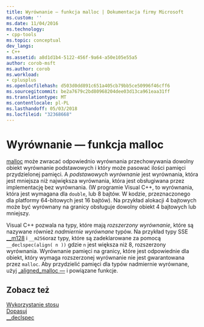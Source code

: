 ```yaml
---
title: Wyrównanie — funkcja malloc | Dokumentacja firmy Microsoft
ms.custom: ''
ms.date: 11/04/2016
ms.technology:
- cpp-tools
ms.topic: conceptual
dev_langs:
- C++
ms.assetid: a8d1d1b4-5122-456f-9a64-a50e105e55a5
author: corob-msft
ms.author: corob
ms.workload:
- cplusplus
ms.openlocfilehash: d503d0dd891c651a405cb79bb5ce50996f46cff6
ms.sourcegitcommit: be2a7679c2bd80968204dee03d13ca961eaa31ff
ms.translationtype: MT
ms.contentlocale: pl-PL
ms.lasthandoff: 05/03/2018
ms.locfileid: "32368668"
---
```

# <a name="malloc-alignment"></a>Wyrównanie — funkcja malloc
[malloc](../c-runtime-library/reference/malloc.md) może zwracać odpowiednio wyrównania przechowywania dowolny obiekt wyrównanie podstawowych i który może pasować ilości pamięci przydzielonej pamięci. A *podstawowych wyrównanie* jest wyrównania, która jest mniejsza niż największa wyrównania, która jest obsługiwana przez implementację bez wyrównania. (W programie Visual C++, to wyrównania, która jest wymagana dla `double`, lub 8 bajtów. W kodzie, przeznaczonego dla platformy 64-bitowych jest 16 bajtów). Na przykład alokacji 4 bajtowych może być wyrównany na granicy obsługuje dowolny obiekt 4 bajtowych lub mniejszy.  
  
 Visual C++ pozwala na typy, które mają *rozszerzony wyrównanie*, które są nazywane również *nadmiernie wyrównane* typów. Na przykład typy SSE [__m128](../cpp/m128.md) i `__m256`oraz typy, które są zadeklarowane za pomocą `__declspec(align( n ))` gdzie `n` jest większa niż 8, rozszerzony wyrównania. Wyrównanie pamięci na granicy, które jest odpowiednie dla obiekt, który wymaga rozszerzonej wyrównanie nie jest gwarantowana przez `malloc`. Aby przydzielić pamięci dla typów nadmiernie wyrównane, użyj [_aligned_malloc —](../c-runtime-library/reference/aligned-malloc.md) i powiązane funkcje.  
  
## <a name="see-also"></a>Zobacz też  
 [Wykorzystanie stosu](../build/stack-usage.md)   
 [Dopasuj](../cpp/align-cpp.md)   
 [__declspec](../cpp/declspec.md)
